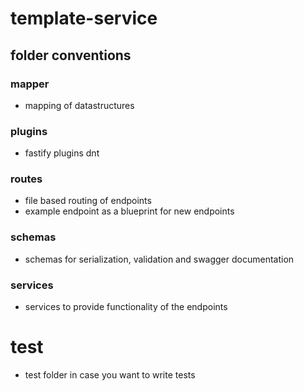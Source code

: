 # template-service

## folder conventions

### mapper
- mapping of datastructures

### plugins
- fastify plugins dnt

### routes
- file based routing of endpoints
- example endpoint as a blueprint for new endpoints

### schemas
- schemas for serialization, validation and swagger documentation

### services
- services to provide functionality of the endpoints

# test
- test folder in case you want to write tests